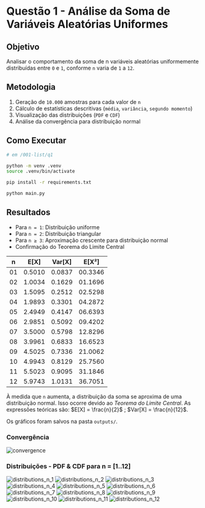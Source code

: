 # Questão 1 - Análise da Soma de Variáveis Aleatórias Uniformes

## Objetivo

Analisar o comportamento da soma de n variáveis aleatórias uniformemente distribuídas entre `0` e `1`, conforme `n` varia de `1` a `12`.

## Metodologia

1. Geração de `10.000` amostras para cada valor de `n`
2. Cálculo de estatísticas descritivas (`média`, `variância`, `segundo momento`)
3. Visualização das distribuições (`PDF` e `CDF`)
4. Análise da convergência para distribuição normal

## Como Executar

```bash
# em /001-list/q1

python -m venv .venv  
source .venv/bin/activate

pip install -r requirements.txt  

python main.py
```

## Resultados

- Para `n = 1`: Distribuição uniforme
- Para `n = 2`: Distribuição triangular
- Para `n ≥ 3`: Aproximação crescente para distribuição normal
- Confirmação do Teorema do Limite Central

|  n   |    E[X]   |   Var[X]  |    E[X²]    |
|:----:|:---------:|:---------:|:-----------:|
|  01   |   0.5010  |   0.0837  |  00.3346   |
|  02   |   1.0034  |   0.1629  |  01.1696   |
|  03   |   1.5095  |   0.2512  |  02.5298   |
|  04   |   1.9893  |   0.3301  |  04.2872   |
|  05   |   2.4949  |   0.4147  |  06.6393   |
|  06   |   2.9851  |   0.5092  |  09.4202   |
|  07   |   3.5000  |   0.5798  |  12.8296   |
|  08   |   3.9961  |   0.6833  |  16.6523   |
|  09   |   4.5025  |   0.7336  |  21.0062   |
|  10   |   4.9943  |   0.8129  |  25.7560   |
|  11   |   5.5023  |   0.9095  |  31.1846   |
|  12   |   5.9743  |   1.0131  |  36.7051   |

À medida que `n` aumenta, a distribuição da soma se aproxima de uma distribuição normal. Isso ocorre devido ao *Teorema do Limite Central*. As expressões teóricas são: $E[X] = \frac{n}{2}$ ; $Var[X] = \frac{n}{12}$.

Os gráficos foram salvos na pasta `outputs/`.

### Convergência

![convergence](./outputs/convergence.png)

### Distribuições - PDF & CDF para n = [1..12]

![distributions_n_1](./outputs/distributions_n_1.png)
![distributions_n_2](./outputs/distributions_n_2.png)
![distributions_n_3](./outputs/distributions_n_3.png)
![distributions_n_4](./outputs/distributions_n_4.png)
![distributions_n_5](./outputs/distributions_n_5.png)
![distributions_n_6](./outputs/distributions_n_6.png)
![distributions_n_7](./outputs/distributions_n_7.png)
![distributions_n_8](./outputs/distributions_n_8.png)
![distributions_n_9](./outputs/distributions_n_9.png)
![distributions_n_10](./outputs/distributions_n_10.png)
![distributions_n_11](./outputs/distributions_n_11.png)
![distributions_n_12](./outputs/distributions_n_12.png)